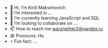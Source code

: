 - 👋 Hi, I’m Kirill Maksimovich
- 👀 I’m interested in ...
- 🌱 I’m currently learning JavaScript and SQL
- 💞️ I’m looking to collaborate on ...
- 📫 How to reach me warznether2@yandex.ru
- 😄 Pronouns: He
- ⚡ Fun fact: ...

<!---
Zombie7892/Zombie7892 is a ✨ special ✨ repository because its `README.md` (this file) appears on your GitHub profile.
You can click the Preview link to take a look at your changes.
--->
